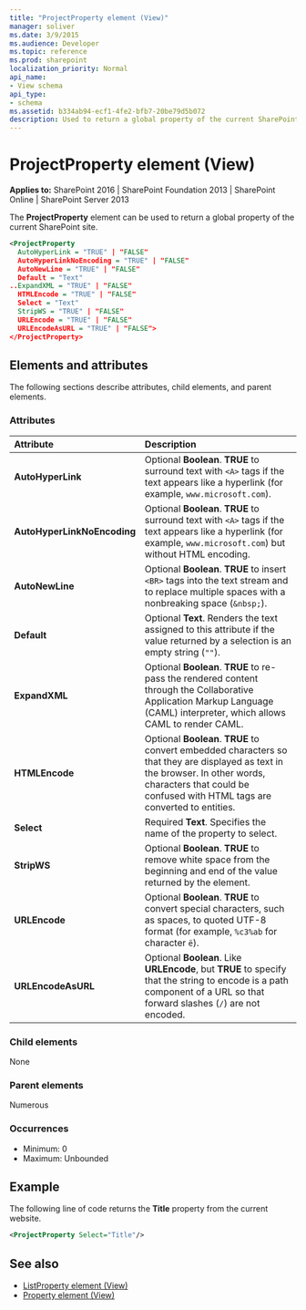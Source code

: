 ```yaml
---
title: "ProjectProperty element (View)"
manager: soliver
ms.date: 3/9/2015
ms.audience: Developer
ms.topic: reference
ms.prod: sharepoint
localization_priority: Normal
api_name:
- View schema
api_type:
- schema
ms.assetid: b334ab94-ecf1-4fe2-bfb7-20be79d5b072
description: Used to return a global property of the current SharePoint site. 
---
```


# ProjectProperty element (View)

**Applies to:** SharePoint 2016 | SharePoint Foundation 2013 | SharePoint Online | SharePoint Server 2013
  
The **ProjectProperty** element can be used to return a global property of the current SharePoint site. 
  
```XML
<ProjectProperty
  AutoHyperLink = "TRUE" | "FALSE"
  AutoHyperLinkNoEncoding = "TRUE" | "FALSE"
  AutoNewLine = "TRUE" | "FALSE"
  Default = "Text"
..ExpandXML = "TRUE" | "FALSE"
  HTMLEncode = "TRUE" | "FALSE"
  Select = "Text"
  StripWS = "TRUE" | "FALSE"
  URLEncode = "TRUE" | "FALSE"
  URLEncodeAsURL = "TRUE" | "FALSE">
</ProjectProperty>
```

## Elements and attributes

The following sections describe attributes, child elements, and parent elements.

### Attributes

|**Attribute**|**Description**|
|:-----|:-----|
|**AutoHyperLink** <br/> |Optional **Boolean**. **TRUE** to surround text with `<A>` tags if the text appears like a hyperlink (for example, `www.microsoft.com`).  <br/> |
|**AutoHyperLinkNoEncoding** <br/> |Optional **Boolean**. **TRUE** to surround text with `<A>` tags if the text appears like a hyperlink (for example, `www.microsoft.com`) but without HTML encoding.  <br/> |
|**AutoNewLine** <br/> |Optional **Boolean**. **TRUE** to insert `<BR>` tags into the text stream and to replace multiple spaces with a nonbreaking space (`&nbsp;`).  <br/> |
|**Default** <br/> |Optional **Text**. Renders the text assigned to this attribute if the value returned by a selection is an empty string (`""`).  <br/> |
|**ExpandXML** <br/> |Optional **Boolean**. **TRUE** to re-pass the rendered content through the Collaborative Application Markup Language (CAML) interpreter, which allows CAML to render CAML.  <br/> |
|**HTMLEncode** <br/> |Optional **Boolean**. **TRUE** to convert embedded characters so that they are displayed as text in the browser. In other words, characters that could be confused with HTML tags are converted to entities.  <br/> |
|**Select** <br/> |Required **Text**. Specifies the name of the property to select.  <br/> |
|**StripWS** <br/> |Optional **Boolean**. **TRUE** to remove white space from the beginning and end of the value returned by the element.  <br/> |
|**URLEncode** <br/> |Optional **Boolean**. **TRUE** to convert special characters, such as spaces, to quoted UTF-8 format (for example, `%c3%ab` for character `ë`).  <br/> |
|**URLEncodeAsURL** <br/> |Optional **Boolean**. Like **URLEncode**, but **TRUE** to specify that the string to encode is a path component of a URL so that forward slashes (`/`) are not encoded.  <br/> |
   
### Child elements

None
   
### Parent elements

Numerous 
   
### Occurrences

- Minimum: 0
- Maximum: Unbounded  
   
## Example

The following line of code returns the **Title** property from the current website. 
  
```XML
<ProjectProperty Select="Title"/>
```

## See also

- [ListProperty element (View)](listproperty-element-view.md)  
- [Property element (View)](property-element-view.md)

